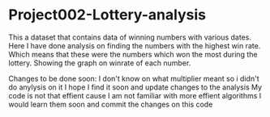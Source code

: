 # Project002-Lottery-analysis
This a dataset that contains data of winning numbers with various dates.
 Here I have done analysis on finding the numbers with the highest win rate.
 Which means that these were the numbers which won the most during the lottery.
 Showing the graph on winrate of each number.

 Changes to be done soon:
 I don't know on what multiplier meant so i didn't do anylysis on it
 I hope I find it soon and update changes to the analysis
 My code is not that effient cause I am not familiar with more effient algorithms 
 I would learn them soon and commit the changes on this code
 
